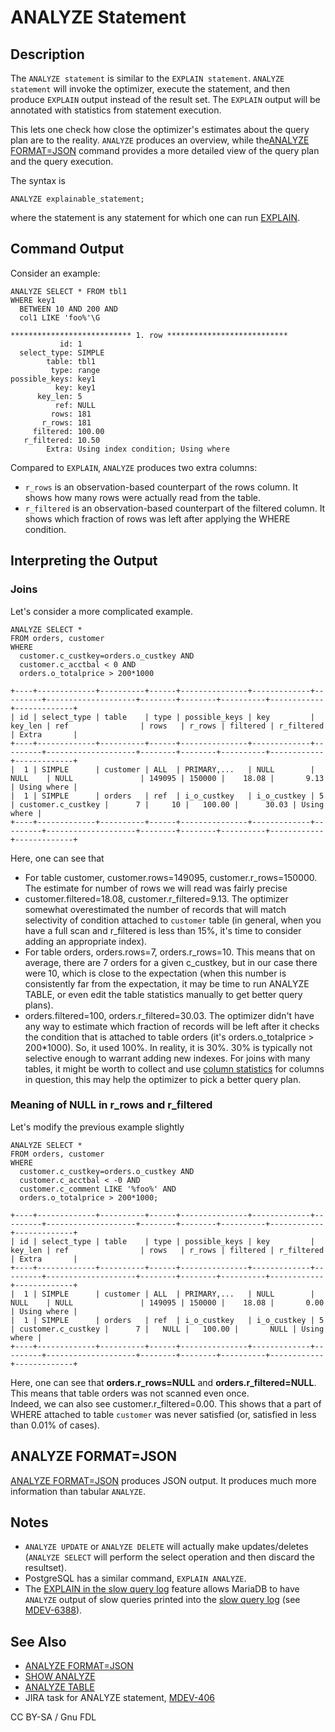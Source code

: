 # ANALYZE Statement

## Description

The `ANALYZE statement` is similar to the `EXPLAIN statement`. `ANALYZE statement` will invoke the optimizer, execute the statement, and then produce `EXPLAIN` output instead of the result set. The `EXPLAIN` output will be annotated with statistics from statement execution.

This lets one check how close the optimizer's estimates about the query plan are to the reality. `ANALYZE` produces an overview, while the[ANALYZE FORMAT=JSON](analyze-format-json.md) command provides a more detailed view of the query plan and the query execution.

The syntax is

```
ANALYZE explainable_statement;
```

where the statement is any statement for which one can run [EXPLAIN](explain.md).

## Command Output

Consider an example:

```
ANALYZE SELECT * FROM tbl1 
WHERE key1 
  BETWEEN 10 AND 200 AND 
  col1 LIKE 'foo%'\G
```

```
*************************** 1. row ***************************
           id: 1
  select_type: SIMPLE
        table: tbl1
         type: range
possible_keys: key1
          key: key1
      key_len: 5
          ref: NULL
         rows: 181
       r_rows: 181
     filtered: 100.00
   r_filtered: 10.50
        Extra: Using index condition; Using where
```

Compared to `EXPLAIN`, `ANALYZE` produces two extra columns:

* `r_rows` is an observation-based counterpart of the rows column. It shows how many rows were actually read from the table.
* `r_filtered` is an observation-based counterpart of the filtered column. It shows which fraction of rows was left after applying the WHERE condition.

## Interpreting the Output

### Joins

Let's consider a more complicated example.

```
ANALYZE SELECT *
FROM orders, customer 
WHERE
  customer.c_custkey=orders.o_custkey AND
  customer.c_acctbal < 0 AND
  orders.o_totalprice > 200*1000
```

```
+----+-------------+----------+------+---------------+-------------+---------+--------------------+--------+--------+----------+------------+-------------+
| id | select_type | table    | type | possible_keys | key         | key_len | ref                | rows   | r_rows | filtered | r_filtered | Extra       |
+----+-------------+----------+------+---------------+-------------+---------+--------------------+--------+--------+----------+------------+-------------+
|  1 | SIMPLE      | customer | ALL  | PRIMARY,...   | NULL        | NULL    | NULL               | 149095 | 150000 |    18.08 |       9.13 | Using where |
|  1 | SIMPLE      | orders   | ref  | i_o_custkey   | i_o_custkey | 5       | customer.c_custkey |      7 |     10 |   100.00 |      30.03 | Using where |
+----+-------------+----------+------+---------------+-------------+---------+--------------------+--------+--------+----------+------------+-------------+
```

Here, one can see that

* For table customer, customer.rows=149095, customer.r\_rows=150000. The estimate for number of rows we will read was fairly precise
* customer.filtered=18.08, customer.r\_filtered=9.13. The optimizer somewhat overestimated the number of records that will match selectivity of condition attached to `customer` table (in general, when you have a full scan and r\_filtered is less than 15%, it's time to consider adding an appropriate index).
* For table orders, orders.rows=7, orders.r\_rows=10. This means that on average, there are 7 orders for a given c\_custkey, but in our case there were 10, which is close to the expectation (when this number is consistently far from the expectation, it may be time to run ANALYZE TABLE, or even edit the table statistics manually to get better query plans).
* orders.filtered=100, orders.r\_filtered=30.03. The optimizer didn't have any way to estimate which fraction of records will be left after it checks the condition that is attached to table orders (it's orders.o\_totalprice > 200\*1000). So, it used 100%. In reality, it is 30%. 30% is typically not selective enough to warrant adding new indexes. For joins with many tables, it might be worth to collect and use [column statistics](../../../../ha-and-performance/optimization-and-tuning/query-optimizations/statistics-for-optimizing-queries/engine-independent-table-statistics.md) for columns in question, this may help the optimizer to pick a better query plan.

### Meaning of NULL in r\_rows and r\_filtered

Let's modify the previous example slightly

```
ANALYZE SELECT * 
FROM orders, customer 
WHERE
  customer.c_custkey=orders.o_custkey AND
  customer.c_acctbal < -0 AND 
  customer.c_comment LIKE '%foo%' AND
  orders.o_totalprice > 200*1000;
```

```
+----+-------------+----------+------+---------------+-------------+---------+--------------------+--------+--------+----------+------------+-------------+
| id | select_type | table    | type | possible_keys | key         | key_len | ref                | rows   | r_rows | filtered | r_filtered | Extra       |
+----+-------------+----------+------+---------------+-------------+---------+--------------------+--------+--------+----------+------------+-------------+
|  1 | SIMPLE      | customer | ALL  | PRIMARY,...   | NULL        | NULL    | NULL               | 149095 | 150000 |    18.08 |       0.00 | Using where |
|  1 | SIMPLE      | orders   | ref  | i_o_custkey   | i_o_custkey | 5       | customer.c_custkey |      7 |   NULL |   100.00 |       NULL | Using where |
+----+-------------+----------+------+---------------+-------------+---------+--------------------+--------+--------+----------+------------+-------------+
```

Here, one can see that **orders.r\_rows=NULL** and **orders.r\_filtered=NULL**. This means that table orders was not scanned even once.\
Indeed, we can also see customer.r\_filtered=0.00. This shows that a part of WHERE attached to table `customer` was never satisfied (or, satisfied in less than 0.01% of cases).

## ANALYZE FORMAT=JSON

[ANALYZE FORMAT=JSON](analyze-format-json.md) produces JSON output. It produces much more information than tabular `ANALYZE`.

## Notes

* `ANALYZE UPDATE` or `ANALYZE DELETE` will actually make updates/deletes (`ANALYZE SELECT` will perform the select operation and then discard the resultset).
* PostgreSQL has a similar command, `EXPLAIN ANALYZE`.
* The [EXPLAIN in the slow query log](../../../../server-management/server-monitoring-logs/slow-query-log/explain-in-the-slow-query-log.md) feature allows MariaDB to have `ANALYZE` output of slow queries printed into the [slow query log](../../../../server-management/server-monitoring-logs/slow-query-log/) (see [MDEV-6388](https://jira.mariadb.org/browse/MDEV-6388)).

## See Also

* [ANALYZE FORMAT=JSON](analyze-format-json.md)
* [SHOW ANALYZE](../show/show-analyze.md)
* [ANALYZE TABLE](../../table-statements/analyze-table.md)
* JIRA task for ANALYZE statement, [MDEV-406](https://jira.mariadb.org/browse/MDEV-406)

CC BY-SA / Gnu FDL
